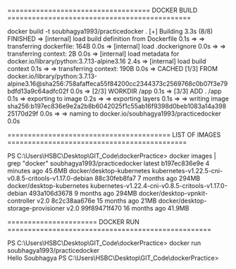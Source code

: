 
=================================== DOCKER BUILD =============================================

docker build -t soubhagya1993/practicedocker .
[+] Building 3.3s (8/8) FINISHED
 => [internal] load build definition from Dockerfile                                                                                                     0.1s
 => => transferring dockerfile: 164B                                                                                                                     0.0s 
 => [internal] load .dockerignore                                                                                                                        0.0s
 => => transferring context: 2B                                                                                                                          0.0s 
 => [internal] load metadata for docker.io/library/python:3.7.13-alpine3.16                                                                              2.4s
 => [internal] load build context                                                                                                                        0.1s
 => => transferring context: 190B                                                                                                                        0.0s 
 => CACHED [1/3] FROM docker.io/library/python:3.7.13-alpine3.16@sha256:758afaffeca55f84200cc2344373c2569768c0b07f3e79bdfd13a9c64adfc02f                 0.0s 
 => [2/3] WORKDIR /app                                                                                                                                   0.1s 
 => [3/3] ADD . /app                                                                                                                                     0.1s
 => exporting to image                                                                                                                                   0.2s
 => => exporting layers                                                                                                                                  0.1s 
 => => writing image sha256:b197ec836e9e2a2b8b6042025f1c55ab16f9398d0beb1083a14a39825170d29f                                                             0.0s
 => => naming to docker.io/soubhagya1993/practicedocker                                                                                                  0.0s


======================================== LIST OF IMAGES ============================================

PS C:\Users\HSBC\Desktop\GIT_Code\dockerPractice> docker images | grep "docker"
soubhagya1993/practicedocker         latest                                                  b197ec836e9e   4 minutes ago    45.6MB
docker/desktop-kubernetes            kubernetes-v1.22.5-cni-v0.8.5-critools-v1.17.0-debian   88c30feb8fa7   7 months ago     294MB
docker/desktop-kubernetes            kubernetes-v1.22.4-cni-v0.8.5-critools-v1.17.0-debian   493a106d3678   9 months ago     294MB
docker/desktop-vpnkit-controller     v2.0                                                    8c2c38aa676e   15 months ago    21MB
docker/desktop-storage-provisioner   v2.0                                                    99f89471f470   16 months ago    41.9MB

======================   DOCKER RUN ==================================================

PS C:\Users\HSBC\Desktop\GIT_Code\dockerPractice> docker run soubhagya1993/practicedocker       
Hello Soubhagya
PS C:\Users\HSBC\Desktop\GIT_Code\dockerPractice> 